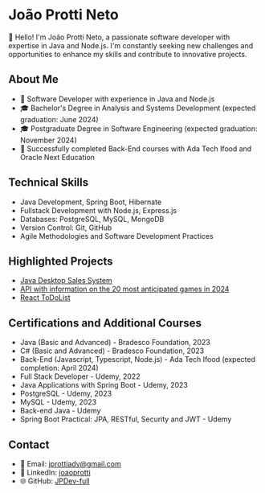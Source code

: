 # João Protti Neto

👋 Hello! I'm João Protti Neto, a passionate software developer with expertise in Java and Node.js. I'm constantly seeking new challenges and opportunities to enhance my skills and contribute to innovative projects.

## About Me

- 💼 Software Developer with experience in Java and Node.js
- 🎓 Bachelor's Degree in Analysis and Systems Development (expected graduation: June 2024)
- 🎓 Postgraduate Degree in Software Engineering (expected graduation: November 2024)
- 🏅 Successfully completed Back-End courses with Ada Tech Ifood and Oracle Next Education

## Technical Skills

- Java Development, Spring Boot, Hibernate
- Fullstack Development with Node.js, Express.js
- Databases: PostgreSQL, MySQL, MongoDB
- Version Control: Git, GitHub
- Agile Methodologies and Software Development Practices

## Highlighted Projects

- [Java Desktop Sales System](link_to_project)
- [API with information on the 20 most anticipated games in 2024](link_to_project)
- [React ToDoList](link_to_project)

## Certifications and Additional Courses

- Java (Basic and Advanced) - Bradesco Foundation, 2023
- C# (Basic and Advanced) - Bradesco Foundation, 2023
- Back-End (Javascript, Typescript, Node.js) - Ada Tech Ifood (expected completion: April 2024)
- Full Stack Developer - Udemy, 2022
- Java Applications with Spring Boot - Udemy, 2023
- PostgreSQL - Udemy, 2023
- MySQL - Udemy, 2023
- Back-end Java - Udemy
- Spring Boot Practical: JPA, RESTful, Security and JWT - Udemy

## Contact

- 📧 Email: jprottiadv@gmail.com
- 💼 LinkedIn: [joaoprotti](https://www.linkedin.com/in/joaoprotti/)
- 🌐 GitHub: [JPDev-full](https://github.com/JPDev-full)

